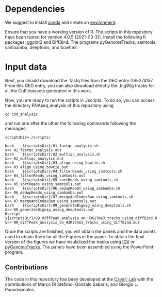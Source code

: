 # Dependencies #
We suggest to install [conda](https://conda.io/projects/conda/en/latest/user-guide/getting-started.html) and create an [environment](https://conda.io/projects/conda/en/latest/user-guide/tasks/manage-environments.html). 

Ensure that you have a working version of R. The scripts in this repository have been tested for version 4.0.5 (2021-03-31).
Install the following R packages: ggplot2 and DiffBind.
The programs pyGenomeTracks, samtools, sambamba, deeptools, and bowtie2.

# Input data #
Next, you should download the .fastq files from the GEO entry GSE274157.
From this GEO entry, you can also download directly the .bigWig tracks for all the CnR datasets generated in this work.

Now, you are ready to run the scripts in ./scripts. To do so, you can access the directory RNAseq_analysis of this repository using
```
cd CnR_analysis
```
and run one after the other the following commands following the messages:
```
scriptsDir=./scripts/

bash    ${scriptsDir}/01_fastqc_analysis.sh                                    &>> 01_fastqc_analysis.out
bash    ${scriptsDir}/02_multiqc_analysis.sh                                   &>> 02_multiqc_analysis.out
bash    ${scriptsDir}/03_align_using_bowtie.sh                                 &>> 03_align_using_bowtie.out
bash    ${scriptsDir}/04_filterReads_using_samtools.sh                         &>> 04_filterReads_using_samtools.out
bash    ${scriptsDir}/05_sortReads_using_samtools.sh                           &>> 05_sortReads_using_samtools.out
bash    ${scriptsDir}/06_dedupReads_using_sambamba.sh                          &>> 06_dedupReads_using_sambamba.out
bash    ${scriptsDir}/07_mergeAndIndexBam_using_samtools.sh                    &>> 07_mergeAndIndexBam_using_samtools.out
bash    ${scriptsDir}/08_generateBigwig_using_deeptools.sh                     &>> 08_generateBigwig_using_deeptools.out
Rscript ${scriptsDir}/09_diffPeak_analysis_on_H3K27me3_tracks_using_diffBind.R &>> 09_diffPeak_analysis_on_H3K27me3_tracks_using_diffBind.out
```


Once the scripts are finished, you will obtain the panels and the data points used to obtain them for all the Figures in the paper.
To obtain the final version of the figures we have visulalized the tracks using [IGV](https://igv.org/) or [pyGenomeTracks](https://pygenometracks.readthedocs.io/en/latest/).
The panels have been assembled using the PowerPoint program.

## Contributions ##
The code in this repository has been developed at the [Cavalli Lab](https://www.igh.cnrs.fr/en/research/departments/genome-dynamics/chromatin-and-cell-biology) with the contributions of Marco Di Stefano, Gonzalo Sabaris, and Giorgio L. Papadopoulos.
